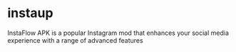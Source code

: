 # instaup
InstaFlow APK is a popular Instagram mod that enhances your social media experience with a range of advanced features
